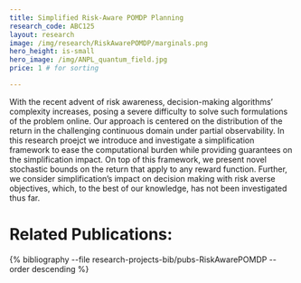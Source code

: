 ```yaml
---
title: Simplified Risk-Aware POMDP Planning
research_code: ABC125
layout: research
image: /img/research/RiskAwarePOMDP/marginals.png
hero_height: is-small
hero_image: /img/ANPL_quantum_field.jpg 
price: 1 # for sorting 

---
```


With the recent advent of risk awareness, decision-making algorithms’ complexity increases, posing a severe difficulty to solve such formulations of the problem online. Our approach is centered on the distribution of the return in the challenging continuous domain under partial observability. In this research proejct we introduce and investigate  a simplification framework to ease the computational burden while providing guarantees on the simplification impact. On top of this framework, we present novel stochastic bounds on the return that apply to any reward function. Further, we consider simplification’s impact on decision making with risk averse objectives, which, to the best of our knowledge, has not been investigated thus far. 

# Related Publications: 
{% bibliography --file research-projects-bib/pubs-RiskAwarePOMDP --order descending %}

